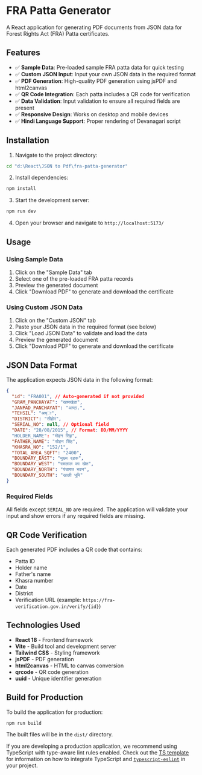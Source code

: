 # FRA Patta Generator

A React application for generating PDF documents from JSON data for Forest Rights Act (FRA) Patta certificates.

## Features

- ✅ **Sample Data**: Pre-loaded sample FRA patta data for quick testing
- ✅ **Custom JSON Input**: Input your own JSON data in the required format
- ✅ **PDF Generation**: High-quality PDF generation using jsPDF and html2canvas
- ✅ **QR Code Integration**: Each patta includes a QR code for verification
- ✅ **Data Validation**: Input validation to ensure all required fields are present
- ✅ **Responsive Design**: Works on desktop and mobile devices
- ✅ **Hindi Language Support**: Proper rendering of Devanagari script

## Installation

1. Navigate to the project directory:
```bash
cd "d:\React\JSON to Pdf\fra-patta-generator"
```

2. Install dependencies:
```bash
npm install
```

3. Start the development server:
```bash
npm run dev
```

4. Open your browser and navigate to `http://localhost:5173/`

## Usage

### Using Sample Data
1. Click on the "Sample Data" tab
2. Select one of the pre-loaded FRA patta records
3. Preview the generated document
4. Click "Download PDF" to generate and download the certificate

### Using Custom JSON Data
1. Click on the "Custom JSON" tab
2. Paste your JSON data in the required format (see below)
3. Click "Load JSON Data" to validate and load the data
4. Preview the generated document
5. Click "Download PDF" to generate and download the certificate

## JSON Data Format

The application expects JSON data in the following format:

```json
{
  "id": "FRA001", // Auto-generated if not provided
  "GRAM_PANCHAYAT": "खामखेड़ा़",
  "JANPAD_PANCHAYAT": "आष्टा.",
  "TEHSIL": "अष्ा",
  "DISTRICT": "सीहोर",
  "SERIAL_NO": null, // Optional field
  "DATE": "28/08/2015", // Format: DD/MM/YYYY
  "HOLDER_NAME": "मोहन सिह़",
  "FATHER_NAME": "सोहन सिंह",
  "KHASRA_NO": "152/1",
  "TOTAL_AREA_SQFT": "2400",
  "BOUNDARY_EAST": "मुख्य रड़क",
  "BOUNDARY_WEST": "रामलाल का खेत",
  "BOUNDARY_NORTH": "पंचायत भवन",
  "BOUNDARY_SOUTH": "खाली भूमि"
}
```

### Required Fields
All fields except `SERIAL_NO` are required. The application will validate your input and show errors if any required fields are missing.

## QR Code Verification

Each generated PDF includes a QR code that contains:
- Patta ID
- Holder name
- Father's name
- Khasra number
- Date
- District
- Verification URL (example: `https://fra-verification.gov.in/verify/{id}`)

## Technologies Used

- **React 18** - Frontend framework
- **Vite** - Build tool and development server
- **Tailwind CSS** - Styling framework
- **jsPDF** - PDF generation
- **html2canvas** - HTML to canvas conversion
- **qrcode** - QR code generation
- **uuid** - Unique identifier generation

## Build for Production

To build the application for production:

```bash
npm run build
```

The built files will be in the `dist/` directory.

If you are developing a production application, we recommend using TypeScript with type-aware lint rules enabled. Check out the [TS template](https://github.com/vitejs/vite/tree/main/packages/create-vite/template-react-ts) for information on how to integrate TypeScript and [`typescript-eslint`](https://typescript-eslint.io) in your project.
